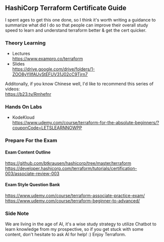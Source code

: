 ## HashiCorp Terraform Certificate Guide
I spent ages to get this one done, so I think it's worth writing a guidance to summarize what did I do so that people can improve their overall study speed to learn and understand terraform better & get the cert quicker.

### Theory Learning
- Lectures  
https://www.exampro.co/terraform  
- Slides  
https://drive.google.com/drive/folders/1-ZOO8yYIlfAUvStEFUV31J02cC9Tjrn7  


Additonally, if you know Chinese well, I'd like to recommend this series of videos:  
https://b23.tv/Rmhefnr  


### Hands On Labs
- KodeKloud  
https://www.udemy.com/course/terraform-for-the-absolute-beginners/?couponCode=LETSLEARNNOWPP

### Prepare For the Exam
#### Exam Content Outline
https://github.com/btkrausen/hashicorp/tree/master/terraform  
https://developer.hashicorp.com/terraform/tutorials/certification-003/associate-review-003  

#### Exam Style Question Bank
https://www.udemy.com/course/terraform-associate-practice-exam/  
https://www.udemy.com/course/terraform-beginner-to-advanced/  

### Side Note
We are living in the age of AI, it's a wise study strategy to utilize Chatbot to learn knowledge from my prospective, so if you get stuck with some content, don't hesitate to ask AI for help! :) Enjoy Terraform.
